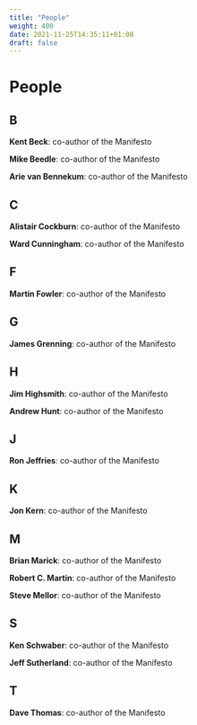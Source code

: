 ```yaml
---
title: "People"
weight: 400
date: 2021-11-25T14:35:11+01:00
draft: false
---
```


# People

## B
**Kent Beck**: co-author of the Manifesto

**Mike Beedle**: co-author of the Manifesto

**Arie van Bennekum**: co-author of the Manifesto


## C
**Alistair Cockburn**: co-author of the Manifesto

**Ward Cunningham**: co-author of the Manifesto


## F
**Martin Fowler**: co-author of the Manifesto


## G
**James Grenning**: co-author of the Manifesto


## H
**Jim Highsmith**: co-author of the Manifesto

**Andrew Hunt**: co-author of the Manifesto


## J
**Ron Jeffries**: co-author of the Manifesto


## K
**Jon Kern**: co-author of the Manifesto


## M
**Brian Marick**: co-author of the Manifesto

**Robert C. Martin**: co-author of the Manifesto

**Steve Mellor**: co-author of the Manifesto


## S
**Ken Schwaber**: co-author of the Manifesto

**Jeff Sutherland**: co-author of the Manifesto


## T
**Dave Thomas**: co-author of the Manifesto
